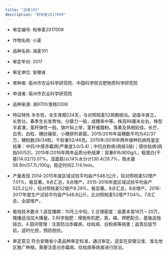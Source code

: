 ```yaml
---
title: "涡麦101"
description: "皖审麦2017009"
---
```

* 审定编号:  皖审麦2017009

*  作物名称:  小麦

*  品种名称:  涡麦101

*  审定年份:  2017

*  审定单位:  安徽省

* 育种者:  亳州市农业科学研究院、中国科学院合肥物质科学研究院

*  申请者:  亳州市农业科学研究院

*  品种来源:  涡9701/淮核0308

*  特征特性
半冬性，全生育期224天，与对照皖麦52熟期相当。幼苗半直立，长势壮。春季生长发育快。分蘖力一般，成穗率中等。株高88厘米左右，株型半紧凑，茎秆弹性一般。旗叶斜上举，茎秆被腊粉。落黄及熟相较佳。长芒、白壳、白粒、穗纺锤型，小穗排列紧密。2015/2016年亩穗数平均为42/37万，穗粒数28/34粒，千粒重52/46克。2015年/2016年两年接种抗病性鉴定结果：中抗/中感赤霉病(严重度3.0/3.4)；中抗白粉病(病级3级)；感纹枯病(病指50/52)。2015年/2016年两年品质分析结果：容重816/800g/L，粗蛋白(干基)14.02/13.07%，湿面筋(以14%水分计)30.4/28.7%，吸水量58.9m/57.7L/100g，稳定时间2.7/4.1min。

*  产量表现
2014-2015年度区域试验平均亩产548.1公斤，较对照皖麦52增产7.01%，极显著。8点汇总，8点增产。2015-2016年度区域试验平均亩产525.2公斤，较对照皖麦52增产8.29%，极显著。8点汇总，8点增产。2016-2017年度生产试验平均亩产548.8公斤，比对照皖麦52增产7.04%。7点汇总，全部增产。

*  栽培技术要点
 1.适宜播期：10月上中旬。2.合理密度：亩基本苗18万－20万，晚播适当加大播量。3.科学施肥：增施有机肥，氮、磷、钾肥配合，基施追施结合。4.田间管理：注意防治赤霉病、纹枯病、白粉病等病害；返青后拔节前，适时化控，预防倒伏。

*  审定意见
符合安徽省小麦品种审定标准，通过审定。适宜在安徽沿淮、淮北地区推广种植，需要注意对赤霉病、纹枯病等病害进行防治。
